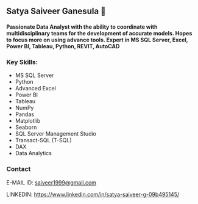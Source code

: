 ## Satya Saiveer Ganesula 👋

#### Passionate Data Analyst with the ability to coordinate with multidisciplinary teams for the development of accurate models. Hopes to focus more on using advance tools. Expert in MS SQL Server, Excel, Power BI, Tableau, Python, REVIT, AutoCAD

### Key Skills:

* MS SQL Server
* Python
* Advanced Excel
* Power BI
* Tableau
* NumPy
* Pandas
* Matplotlib
* Seaborn
* SQL Server Management Studio
* Transact-SQL (T-SQL)
* DAX
* Data Analytics
  
### Contact
E-MAIL ID: saiveer1999@gmail.com 

LINKEDIN: 
https://www.linkedin.com/in/satya-saiveer-g-09b495145/ 


<!--
**SatyaSaiveerG/SatyaSaiveerG** is a ✨ _special_ ✨ repository because its `README.md` (this file) appears on your GitHub profile.

Here are some ideas to get you started:

- 🔭 I’m currently working on ...
- 🌱 I’m currently learning ...
- 👯 I’m looking to collaborate on ...
- 🤔 I’m looking for help with ...
- 💬 Ask me about ...
- 📫 How to reach me: ...
- 😄 Pronouns: ...
- ⚡ Fun fact: ...
-->
